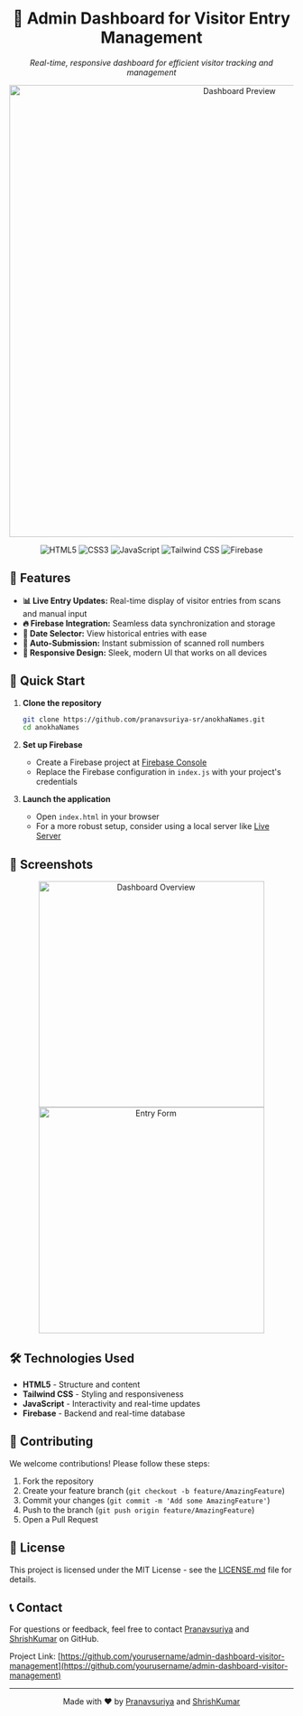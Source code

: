 <div align="center">
  <h1>🚀 Admin Dashboard for Visitor Entry Management</h1>
  <p><em>Real-time, responsive dashboard for efficient visitor tracking and management</em></p>
</div>

<p align="center">
  <img src="https://via.placeholder.com/800x400" alt="Dashboard Preview" width="800">
</p>

<div align="center">

  ![HTML5](https://img.shields.io/badge/HTML5-E34F26?style=for-the-badge&logo=html5&logoColor=white)
  ![CSS3](https://img.shields.io/badge/CSS3-1572B6?style=for-the-badge&logo=css3&logoColor=white)
  ![JavaScript](https://img.shields.io/badge/JavaScript-F7DF1E?style=for-the-badge&logo=javascript&logoColor=black)
  ![Tailwind CSS](https://img.shields.io/badge/Tailwind_CSS-38B2AC?style=for-the-badge&logo=tailwind-css&logoColor=white)
  ![Firebase](https://img.shields.io/badge/Firebase-FFCA28?style=for-the-badge&logo=firebase&logoColor=black)

</div>

## 🌟 Features

- **📊 Live Entry Updates:** Real-time display of visitor entries from scans and manual input
- **🔥 Firebase Integration:** Seamless data synchronization and storage
- **📅 Date Selector:** View historical entries with ease
- **🔄 Auto-Submission:** Instant submission of scanned roll numbers
- **📱 Responsive Design:** Sleek, modern UI that works on all devices

## 🚀 Quick Start

1. **Clone the repository**
   ```bash
   git clone https://github.com/pranavsuriya-sr/anokhaNames.git
   cd anokhaNames
   ```

2. **Set up Firebase**
   - Create a Firebase project at [Firebase Console](https://console.firebase.google.com/)
   - Replace the Firebase configuration in `index.js` with your project's credentials

3. **Launch the application**
   - Open `index.html` in your browser
   - For a more robust setup, consider using a local server like [Live Server](https://marketplace.visualstudio.com/items?itemName=ritwickdey.LiveServer)

## 📸 Screenshots

<div align="center">
  <img src="https://via.placeholder.com/400x300" alt="Dashboard Overview" width="400">
  <img src="https://via.placeholder.com/400x300" alt="Entry Form" width="400">
</div>

## 🛠️ Technologies Used

- **HTML5** - Structure and content
- **Tailwind CSS** - Styling and responsiveness
- **JavaScript** - Interactivity and real-time updates
- **Firebase** - Backend and real-time database

## 🤝 Contributing

We welcome contributions! Please follow these steps:

1. Fork the repository
2. Create your feature branch (`git checkout -b feature/AmazingFeature`)
3. Commit your changes (`git commit -m 'Add some AmazingFeature'`)
4. Push to the branch (`git push origin feature/AmazingFeature`)
5. Open a Pull Request

## 📜 License

This project is licensed under the MIT License - see the [LICENSE.md](LICENSE.md) file for details.

## 📞 Contact

For questions or feedback, feel free to contact [Pranavsuriya](https://github.com/pranavsuriya-sr) and [ShrishKumar](https://github.com/ShrishKumar22) on GitHub.


Project Link: [https://github.com/yourusername/admin-dashboard-visitor-management](https://github.com/yourusername/admin-dashboard-visitor-management)

---

<div align="center">
  Made with ❤️ by <a href="https://github.com/pranavsuriya-sr">Pranavsuriya</a> and <a href="https://github.com/ShrishKumar22">ShrishKumar</a>
</div>
